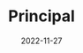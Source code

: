 ---
title: Principal
layout: principal
date: 2022-11-27
featured_image: https://wordpress.techhigh.us/wp-content/uploads/2022/04/c88f76e0-1499-4954-920b-faac2e8cc48b-LOC_Tech_Principal.jpg.jpeg
excerpt: Drew Weymouth named new Worcester Technical High principal.
position: "object-position: center top;"
---